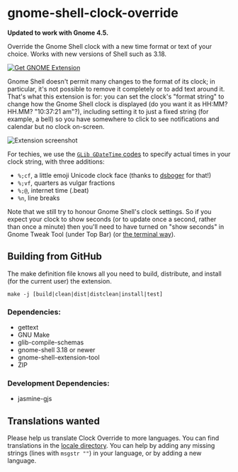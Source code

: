 # gnome-shell-clock-override
**Updated to work with Gnome 4.5.**

Override the Gnome Shell clock with a new time format or text of your choice. Works with new versions of Shell such as 3.18. 

[![Get GNOME Extension](assets/get-gnome-extension.png)](https://extensions.gnome.org/extension/1206/clock-override/)

Gnome Shell doesn't permit many changes to the format of its clock; in particular, it's not possible to remove it completely or to add text around it. That's what this extension is for: you can set the clock's "format string" to change how the Gnome Shell clock is displayed (do you want it as HH:MM? HH.MM? "10:37:21 am"?), including setting it to just a fixed string (for example, a bell) so you have somewhere to click to see notifications and calendar but no clock on-screen.

![Extension screenshot](assets/screenshot.png)

For techies, we use the [`GLib GDateTime` codes](https://docs.gtk.org/glib/method.DateTime.format.html) to specify actual times in your clock string, with three additions:

 * `%;cf`, a little emoji Unicode clock face (thanks to [dsboger](https://github.com/stuartlangridge/gnome-shell-clock-override/commit/5941974a39d3dfa4f7adb227bdbe3bc50118bbc9) for that!)
 * `%;vf`, quarters as vulgar fractions
 * `%;@`, internet time (.beat)
 * `%n`, line breaks

Note that we still try to honour Gnome Shell's clock settings. So if you expect your clock to show seconds (or to update once a second, rather than once a minute) then you'll need to have turned on "show seconds" in Gnome Tweak Tool (under Top Bar) (or [the terminal way](https://askubuntu.com/questions/39412/how-to-show-seconds-on-the-clock-in-gnome-3)).


## Building from GitHub

The make definition file knows all you need to build, distribute, and install (for the current user) the extension. 

    make -j [build|clean|dist|distclean|install|test]

### Dependencies:

* gettext
* GNU Make
* glib-compile-schemas
* gnome-shell 3.18 or newer
* gnome-shell-extension-tool
* ZIP

### Development Dependencies:

* jasmine-gjs

## Translations wanted

Please help us translate Clock Override to more languages. You can find translations in the [locale directory](https://github.com/stuartlangridge/gnome-shell-clock-override/tree/master/locale). You can help by adding any missing strings (lines with `msgstr ""`) in your language, or by adding a new language.
